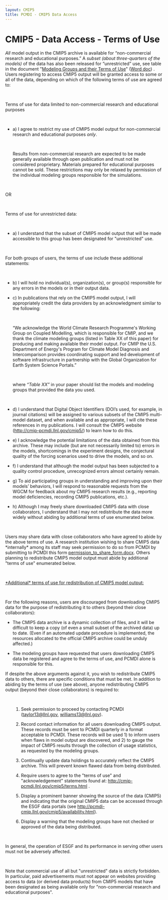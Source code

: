 ```yaml
---
layout: CMIP5
title: PCMDI - CMIP5 Data Access
---
```


# CMIP5 - Data Access - Terms of Use

<div id="main_container">
    <div id="main_text_area">
        <p>     
            <i>All</i> model output in the CMIP5 archive is available for “non-commercial research and educational purposes.”  A <i> subset (about three-quarters of the models) </i> of the data has also been released for “unrestricted” use, see table in the document "<a href="docs/CMIP5_modeling_groups.pdf">Modeling Groups and their Terms of Use</a>" (<a href="docs/CMIP5_modeling_groups.docx">Word doc</a>) .  Users registering to access CMIP5 output will be granted access to some or all of the data, depending on which of the following terms of use are agreed to: 
        </p>
        <br>
        <p>Terms of use for data limited to non-commercial research and educational purposes</p>
        <br>
        <ul>
            <li>
                <p>
                    a) I agree to restrict my use of CMIP5 model output <span class="red">for non-commercial research and educational purposes <i>only</i></span>. 
                </p>
                <br>
                <p> 
                    Results from non-commercial research are expected to be made 
                    generally available through open publication and must not be 
                    considered proprietary.  Materials prepared for educational purposes 
                    cannot be sold.  These restrictions may only be relaxed by permission 
                    of the individual modeling groups responsible for the simulations.
                </p>
            </li>
        </ul>
        <br>
        <p>OR</p>
        <br>
        <p>Terms of use for unrestricted data:</p>
        <br>
        <ul>
            <li>
                <p>
                    a) I understand that the subset of CMIP5 model output that will be made accessible to this group has been designated <span class="red">for "unrestricted" use</span>. 
                </p>
            </li>
        </ul>
        <br>
        <p>  For both groups of users, the terms of use include these additional statements: </p>
        <br>
        <ul>
            <li>
                <p>
                    b) I will hold no individual(s), organization(s), or group(s) responsible for any errors in the models or in their output data.
                </p>
            </li>
            <li>
                <p>
                    c) In publications that rely on the CMIP5 model output, I will appropriately credit the data providers by an acknowledgment similar to the following: 
                </p>
                <br>
                <p class="indent">  
                    “We acknowledge the World Climate Research Programme's Working Group on Coupled Modelling, which is responsible for CMIP, and we thank the climate modeling groups (listed in Table XX of this paper) for producing and making available their model output.  For CMIP the U.S. Department of Energy's Program for Climate Model Diagnosis and Intercomparison provides coordinating support and led development of software infrastructure in partnership with the Global Organization for Earth System Science Portals.”
                </p>
                <br>
                <p>  
                    where <em>“Table XX”</em> in your paper should list the models and modeling groups that provided the data you used.
                </p>
                <br>
            </li>
        </ul>
        <ul>
            <li>
                <p>
                    d) I understand that Digital Object Identifiers (DOI’s used, for example, in  journal citations) will be assigned to various subsets of the CMIP5 multi-model dataset, and when available and as appropriate, I will cite these references in my publications.  I will consult the CMIP5 website (<a href="http://cmip-pcmdi.llnl.gov/cmip5/">http://cmip-pcmdi.llnl.gov/cmip5/</a>) to learn how to do this. 
                </p>
            </li>
            <li>
                <p>
                    e) I acknowledge the potential limitations of the data obtained from this archive. These may include (but are not necessarily limited to) errors in the models, shortcomings in the experiment designs, the conjectural quality of the forcing scenarios used to drive the models, and so on.
                </p>
            </li>
            <li>
                <p>
                    f) I understand that although the model output has been subjected to a quality control procedure, unrecognized errors almost certainly remain.  
                </p>
            </li>
            <li>
                <p>
                    g) To aid participating groups in understanding and improving upon their models’ behaviors, I will respond to reasonable requests from the WGCM for feedback about my CMIP5 research results (e.g., reporting model deficiencies, recording CMIP5 publications, etc.).
                </p>
            </li>
            <li>
                <p>
                    h) Although I may freely share downloaded CMIP5 data with close collaborators, I understand that I may not redistribute the data more widely without abiding by additional terms of use enumerated below.
                </p>
            </li>
        </ul>
        <br>
        <p>
            Users may share data with close collaborators who have agreed to abide by the above terms of use.  A research institution wishing to share CMIP5 data *internally* among its staff may seek permission to do so from PCMDI by submitting to PCMDI this form <a href="docs/permission_to_share_form.docx">permission_to_share_form.docx</a>.  Others planning to redistribute CMIP5 model output must abide by additional "terms of use" enumerated below.
        </p>
        <br>
        <p><u>  *Additional* terms of use for redistribution of CMIP5 model output: </u> </p>
        <br>
        <p>
            For the following reasons, users are discouraged from downloading CMIP5 data for the purpose of redistributing it to others (beyond     their close collaborators):
        </p>
        <ul>
            <li>
                <p>The CMIP5 data archive is a dynamic collection of files, and it will be difficult to keep a copy (of even a small subset of the archived data) up to date. (Even if an automated update procedure is implemented, the resources allocated to the official CMIP5 archive could be unduly affected.)  </p>
            </li>
            <li>
                <p>
                    The modeling groups have requested that users downloading CMIP5 data be registered and agree to the terms of use, and PCMDI alone is responsible for this.
                </p>
            </li>
        </ul>
        <p>
            If despite the above arguments against it, you wish to redistribute CMIP5 data to others, there are specific conditions that must be     met.  In addition to abiding by the terms of use (see above), anyone redistributing CMIP5 output (beyond their close collaborators) is required to:
        </p>
        <br>
        <div style="margin-left:20pt">
            <ol>
                <li>
                    <p>
                        Seek permission to proceed by contacting PCMDI (<a href="mailto:taylor13@llnl.gov">taylor13@llnl.gov</a>, <a href="mailto:williams13@llnl.gov">williams13@llnl.gov</a>).
                    </p>
                </li>
                <li>
                    <p>
                        Record contact information for all users downloading CMIP5 output.  These records must be sent to PCMDI quarterly in a format     acceptable to PCMDI.  These records will be used 1) to inform users when flaws in model output are discovered, and 2)  to gauge the impact of CMIP5 results through the collection of usage statistics, as requested by the modeling groups.
                    </p>
                </li>
                <li>
                    <p>
                        Continually update data holdings to accurately reflect the CMIP5 archive.  This will prevent known flawed data from being distributed.  
                    </p>
                </li>
                <li>
                    <p>
                        Require users to agree to the "terms of use" and "acknowledgement" statements found at:  <a href="http://cmip-pcmdi.llnl.gov/cmip5/terms.html">http://cmip-pcmdi.llnl.gov/cmip5/terms.html</a> . 
                    </p>
                </li>
                <li>
                    <p>
                        Display a prominent banner showing the source of the data (CMIP5) and indicating that the original CMIP5 data can be accessed through the ESGF data portals (see <a href="http://pcmdi-cmip.llnl.gov/cmip5/availability.html">http://pcmdi-cmip.llnl.gov/cmip5/availability.html</a>). 
                    </p>
                </li>
                <li>
                    <p>
                        Display a warning that the modeling groups have not checked or approved of the data being distributed.
                    </p>
                </li>
                <!-- <li><p>
                    </p></li>  -->
            </ol>
        </div>
        <br>
        <p> 
            In general, the operation of ESGF and its performance in serving other users must not be adversely affected.
        </p>
        <br>
        <p> 
            Note that commercial use of all but "unrestricted" data is strictly forbidden.  In particular, paid advertisements must not appear on websites providing access to data (or derived data products) from CMIP5 models that have been designated as being available only for "non-commercial research and educational purposes".
        </p>
        <br>
        <br>
        <div class="bar">   </div>
        <br>
        <br> 
        <br>
    </div>
    <!--  id="main_text_area" -->
</div>